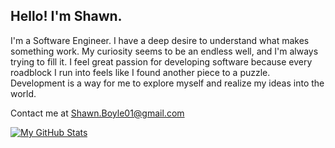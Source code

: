 ## Hello! I'm Shawn.

I'm a Software Engineer. I have a deep desire to understand what makes something work. My curiosity seems to be an endless well, and I'm always trying to fill it. I feel great passion for developing software because every roadblock I run into feels like I found another piece to a puzzle. Development is a way for me to explore myself and realize my ideas into the world.

Contact me at Shawn.Boyle01@gmail.com

[![My GitHub Stats](https://github-readme-stats.vercel.app/api/?username=ShawnBoyle7&count_private=true&theme=tokyonight&showicons=true)](https://github.com/ShawnBoyle7?tab=repositories)
